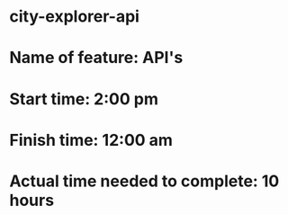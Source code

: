 # city-explorer-api

# Name of feature: API's

# Start time:  2:00 pm

# Finish time: 12:00 am

# Actual time needed to complete: 10 hours
